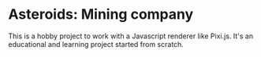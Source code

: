 # Asteroids: Mining company
This is a hobby project to work with a Javascript renderer like Pixi.js. It's an educational and learning project started from scratch.
